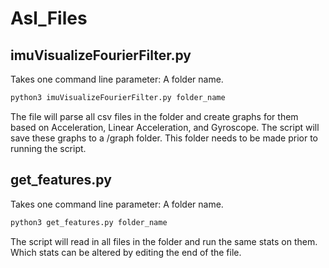 # Asl_Files

## imuVisualizeFourierFilter.py
Takes one command line parameter: A folder name.
```bash
python3 imuVisualizeFourierFilter.py folder_name
```
The file will parse all csv files in the folder and create graphs for them based on Acceleration, Linear Acceleration, and Gyroscope. The script will save these graphs to a /graph folder. This folder needs to be made prior to running the script. 
## get_features.py 
Takes one command line parameter: A folder name.
```bash
python3 get_features.py folder_name
```
The script will read in all files in the folder and run the same stats on them. Which stats can be altered by editing the end of the file.
